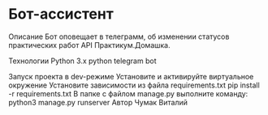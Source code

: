 # Бот-ассистент

Описание
Бот оповещает в телеграмм, об изменении статусов практических работ API Практикум.Домашка.

Технологии
Python 3.x
python telegram bot

Запуск проекта в dev-режиме
Установите и активируйте виртуальное окружение
Установите зависимости из файла requirements.txt
pip install -r requirements.txt
В папке с файлом manage.py выполните команду:
python3 manage.py runserver
Автор
Чумак Виталий
